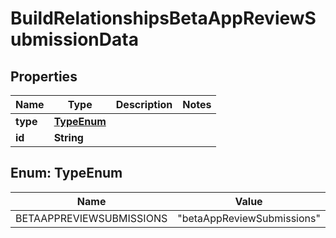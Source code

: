 

# BuildRelationshipsBetaAppReviewSubmissionData


## Properties

| Name | Type | Description | Notes |
|------------ | ------------- | ------------- | -------------|
|**type** | [**TypeEnum**](#TypeEnum) |  |  |
|**id** | **String** |  |  |



## Enum: TypeEnum

| Name | Value |
|---- | -----|
| BETAAPPREVIEWSUBMISSIONS | &quot;betaAppReviewSubmissions&quot; |



